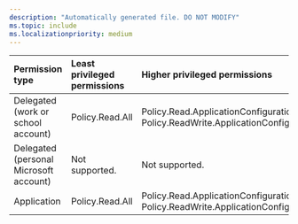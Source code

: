 ```yaml
---
description: "Automatically generated file. DO NOT MODIFY"
ms.topic: include
ms.localizationpriority: medium
---
```


|Permission type|Least privileged permissions|Higher privileged permissions|
|:---|:---|:---|
|Delegated (work or school account)|Policy.Read.All|Policy.Read.ApplicationConfiguration, Policy.ReadWrite.ApplicationConfiguration|
|Delegated (personal Microsoft account)|Not supported.|Not supported.|
|Application|Policy.Read.All|Policy.Read.ApplicationConfiguration, Policy.ReadWrite.ApplicationConfiguration|


